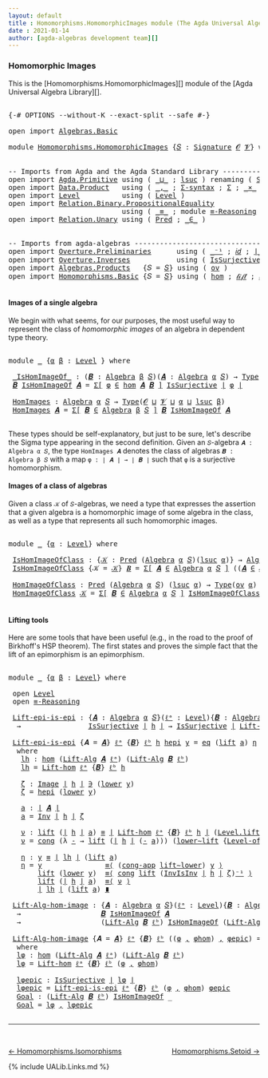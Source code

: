 ```yaml
---
layout: default
title : Homomorphisms.HomomorphicImages module (The Agda Universal Algebra Library)
date : 2021-01-14
author: [agda-algebras development team][]
---
```


### <a id="homomorphic-images">Homomorphic Images</a>

This is the [Homomorphisms.HomomorphicImages][] module of the [Agda Universal Algebra Library][].

<pre class="Agda">

<a id="339" class="Symbol">{-#</a> <a id="343" class="Keyword">OPTIONS</a> <a id="351" class="Pragma">--without-K</a> <a id="363" class="Pragma">--exact-split</a> <a id="377" class="Pragma">--safe</a> <a id="384" class="Symbol">#-}</a>

<a id="389" class="Keyword">open</a> <a id="394" class="Keyword">import</a> <a id="401" href="Algebras.Basic.html" class="Module">Algebras.Basic</a>

<a id="417" class="Keyword">module</a> <a id="424" href="Homomorphisms.HomomorphicImages.html" class="Module">Homomorphisms.HomomorphicImages</a> <a id="456" class="Symbol">{</a><a id="457" href="Homomorphisms.HomomorphicImages.html#457" class="Bound">𝑆</a> <a id="459" class="Symbol">:</a> <a id="461" href="Algebras.Basic.html#3581" class="Function">Signature</a> <a id="471" href="Algebras.Basic.html#1155" class="Generalizable">𝓞</a> <a id="473" href="Algebras.Basic.html#1157" class="Generalizable">𝓥</a><a id="474" class="Symbol">}</a> <a id="476" class="Keyword">where</a>


<a id="484" class="Comment">-- Imports from Agda and the Agda Standard Library --------------------------------</a>
<a id="568" class="Keyword">open</a> <a id="573" class="Keyword">import</a> <a id="580" href="Agda.Primitive.html" class="Module">Agda.Primitive</a> <a id="595" class="Keyword">using</a> <a id="601" class="Symbol">(</a> <a id="603" href="Agda.Primitive.html#810" class="Primitive Operator">_⊔_</a> <a id="607" class="Symbol">;</a> <a id="609" href="Agda.Primitive.html#780" class="Primitive">lsuc</a> <a id="614" class="Symbol">)</a> <a id="616" class="Keyword">renaming</a> <a id="625" class="Symbol">(</a> <a id="627" href="Agda.Primitive.html#326" class="Primitive">Set</a> <a id="631" class="Symbol">to</a> <a id="634" class="Primitive">Type</a> <a id="639" class="Symbol">)</a>
<a id="641" class="Keyword">open</a> <a id="646" class="Keyword">import</a> <a id="653" href="Data.Product.html" class="Module">Data.Product</a>   <a id="668" class="Keyword">using</a> <a id="674" class="Symbol">(</a> <a id="676" href="Agda.Builtin.Sigma.html#236" class="InductiveConstructor Operator">_,_</a> <a id="680" class="Symbol">;</a> <a id="682" href="Data.Product.html#916" class="Function">Σ-syntax</a> <a id="691" class="Symbol">;</a> <a id="693" href="Agda.Builtin.Sigma.html#166" class="Record">Σ</a> <a id="695" class="Symbol">;</a> <a id="697" href="Data.Product.html#1167" class="Function Operator">_×_</a> <a id="701" class="Symbol">)</a>
<a id="703" class="Keyword">open</a> <a id="708" class="Keyword">import</a> <a id="715" href="Level.html" class="Module">Level</a>          <a id="730" class="Keyword">using</a> <a id="736" class="Symbol">(</a> <a id="738" href="Agda.Primitive.html#597" class="Postulate">Level</a> <a id="744" class="Symbol">)</a>
<a id="746" class="Keyword">open</a> <a id="751" class="Keyword">import</a> <a id="758" href="Relation.Binary.PropositionalEquality.html" class="Module">Relation.Binary.PropositionalEquality</a>
                           <a id="823" class="Keyword">using</a> <a id="829" class="Symbol">(</a> <a id="831" href="Agda.Builtin.Equality.html#151" class="Datatype Operator">_≡_</a> <a id="835" class="Symbol">;</a> <a id="837" class="Keyword">module</a> <a id="844" href="Relation.Binary.PropositionalEquality.Core.html#2708" class="Module">≡-Reasoning</a> <a id="856" class="Symbol">;</a> <a id="858" href="Relation.Binary.PropositionalEquality.Core.html#1130" class="Function">cong</a> <a id="863" class="Symbol">;</a> <a id="865" href="Relation.Binary.PropositionalEquality.Core.html#1461" class="Function">cong-app</a> <a id="874" class="Symbol">)</a>
<a id="876" class="Keyword">open</a> <a id="881" class="Keyword">import</a> <a id="888" href="Relation.Unary.html" class="Module">Relation.Unary</a> <a id="903" class="Keyword">using</a> <a id="909" class="Symbol">(</a> <a id="911" href="Relation.Unary.html#1101" class="Function">Pred</a> <a id="916" class="Symbol">;</a> <a id="918" href="Relation.Unary.html#1523" class="Function Operator">_∈_</a> <a id="922" class="Symbol">)</a>


<a id="926" class="Comment">-- Imports from agda-algebras --------------------------------------------------------------</a>
<a id="1019" class="Keyword">open</a> <a id="1024" class="Keyword">import</a> <a id="1031" href="Overture.Preliminaries.html" class="Module">Overture.Preliminaries</a>      <a id="1059" class="Keyword">using</a> <a id="1065" class="Symbol">(</a> <a id="1067" href="Overture.Preliminaries.html#4949" class="Function Operator">_⁻¹</a> <a id="1071" class="Symbol">;</a> <a id="1073" href="Overture.Preliminaries.html#5348" class="Function">𝑖𝑑</a> <a id="1076" class="Symbol">;</a> <a id="1078" href="Overture.Preliminaries.html#4245" class="Function Operator">∣_∣</a> <a id="1082" class="Symbol">;</a> <a id="1084" href="Overture.Preliminaries.html#4283" class="Function Operator">∥_∥</a> <a id="1088" class="Symbol">;</a> <a id="1090" href="Overture.Preliminaries.html#8658" class="Function">lower∼lift</a> <a id="1101" class="Symbol">;</a> <a id="1103" href="Overture.Preliminaries.html#8582" class="Function">lift∼lower</a> <a id="1114" class="Symbol">)</a>
<a id="1116" class="Keyword">open</a> <a id="1121" class="Keyword">import</a> <a id="1128" href="Overture.Inverses.html" class="Module">Overture.Inverses</a>           <a id="1156" class="Keyword">using</a> <a id="1162" class="Symbol">(</a> <a id="1164" href="Overture.Inverses.html#3271" class="Function">IsSurjective</a> <a id="1177" class="Symbol">;</a> <a id="1179" href="Overture.Inverses.html#1215" class="Datatype Operator">Image_∋_</a> <a id="1188" class="Symbol">;</a> <a id="1190" href="Overture.Inverses.html#1815" class="Function">Inv</a> <a id="1194" class="Symbol">;</a> <a id="1196" href="Overture.Inverses.html#1978" class="Function">InvIsInv</a> <a id="1205" class="Symbol">;</a> <a id="1207" href="Overture.Inverses.html#1263" class="InductiveConstructor">eq</a> <a id="1210" class="Symbol">)</a>
<a id="1212" class="Keyword">open</a> <a id="1217" class="Keyword">import</a> <a id="1224" href="Algebras.Products.html" class="Module">Algebras.Products</a>   <a id="1244" class="Symbol">{</a><a id="1245" class="Argument">𝑆</a> <a id="1247" class="Symbol">=</a> <a id="1249" href="Homomorphisms.HomomorphicImages.html#457" class="Bound">𝑆</a><a id="1250" class="Symbol">}</a> <a id="1252" class="Keyword">using</a> <a id="1258" class="Symbol">(</a> <a id="1260" href="Algebras.Products.html#3003" class="Function">ov</a> <a id="1263" class="Symbol">)</a>
<a id="1265" class="Keyword">open</a> <a id="1270" class="Keyword">import</a> <a id="1277" href="Homomorphisms.Basic.html" class="Module">Homomorphisms.Basic</a> <a id="1297" class="Symbol">{</a><a id="1298" class="Argument">𝑆</a> <a id="1300" class="Symbol">=</a> <a id="1302" href="Homomorphisms.HomomorphicImages.html#457" class="Bound">𝑆</a><a id="1303" class="Symbol">}</a> <a id="1305" class="Keyword">using</a> <a id="1311" class="Symbol">(</a> <a id="1313" href="Homomorphisms.Basic.html#3104" class="Function">hom</a> <a id="1317" class="Symbol">;</a> <a id="1319" href="Homomorphisms.Basic.html#4596" class="Function">𝓁𝒾𝒻𝓉</a> <a id="1324" class="Symbol">;</a> <a id="1326" href="Homomorphisms.Basic.html#4685" class="Function">𝓁ℴ𝓌ℯ𝓇</a> <a id="1332" class="Symbol">;</a> <a id="1334" href="Homomorphisms.Basic.html#4778" class="Function">Lift-hom</a> <a id="1343" class="Symbol">)</a>

</pre>


#### <a id="images-of-a-single-algebra">Images of a single algebra</a>

We begin with what seems, for our purposes, the most useful way to represent the class of *homomorphic images* of an algebra in dependent type theory.

<pre class="Agda">

<a id="1597" class="Keyword">module</a> <a id="1604" href="Homomorphisms.HomomorphicImages.html#1604" class="Module">_</a> <a id="1606" class="Symbol">{</a><a id="1607" href="Homomorphisms.HomomorphicImages.html#1607" class="Bound">α</a> <a id="1609" href="Homomorphisms.HomomorphicImages.html#1609" class="Bound">β</a> <a id="1611" class="Symbol">:</a> <a id="1613" href="Agda.Primitive.html#597" class="Postulate">Level</a> <a id="1619" class="Symbol">}</a> <a id="1621" class="Keyword">where</a>

 <a id="1629" href="Homomorphisms.HomomorphicImages.html#1629" class="Function Operator">_IsHomImageOf_</a> <a id="1644" class="Symbol">:</a> <a id="1646" class="Symbol">(</a><a id="1647" href="Homomorphisms.HomomorphicImages.html#1647" class="Bound">𝑩</a> <a id="1649" class="Symbol">:</a> <a id="1651" href="Algebras.Basic.html#6023" class="Function">Algebra</a> <a id="1659" href="Homomorphisms.HomomorphicImages.html#1609" class="Bound">β</a> <a id="1661" href="Homomorphisms.HomomorphicImages.html#457" class="Bound">𝑆</a><a id="1662" class="Symbol">)(</a><a id="1664" href="Homomorphisms.HomomorphicImages.html#1664" class="Bound">𝑨</a> <a id="1666" class="Symbol">:</a> <a id="1668" href="Algebras.Basic.html#6023" class="Function">Algebra</a> <a id="1676" href="Homomorphisms.HomomorphicImages.html#1607" class="Bound">α</a> <a id="1678" href="Homomorphisms.HomomorphicImages.html#457" class="Bound">𝑆</a><a id="1679" class="Symbol">)</a> <a id="1681" class="Symbol">→</a> <a id="1683" href="Homomorphisms.HomomorphicImages.html#634" class="Primitive">Type</a> <a id="1688" class="Symbol">_</a>
 <a id="1691" href="Homomorphisms.HomomorphicImages.html#1691" class="Bound">𝑩</a> <a id="1693" href="Homomorphisms.HomomorphicImages.html#1629" class="Function Operator">IsHomImageOf</a> <a id="1706" href="Homomorphisms.HomomorphicImages.html#1706" class="Bound">𝑨</a> <a id="1708" class="Symbol">=</a> <a id="1710" href="Data.Product.html#916" class="Function">Σ[</a> <a id="1713" href="Homomorphisms.HomomorphicImages.html#1713" class="Bound">φ</a> <a id="1715" href="Data.Product.html#916" class="Function">∈</a> <a id="1717" href="Homomorphisms.Basic.html#3104" class="Function">hom</a> <a id="1721" href="Homomorphisms.HomomorphicImages.html#1706" class="Bound">𝑨</a> <a id="1723" href="Homomorphisms.HomomorphicImages.html#1691" class="Bound">𝑩</a> <a id="1725" href="Data.Product.html#916" class="Function">]</a> <a id="1727" href="Overture.Inverses.html#3271" class="Function">IsSurjective</a> <a id="1740" href="Overture.Preliminaries.html#4245" class="Function Operator">∣</a> <a id="1742" href="Homomorphisms.HomomorphicImages.html#1713" class="Bound">φ</a> <a id="1744" href="Overture.Preliminaries.html#4245" class="Function Operator">∣</a>

 <a id="1748" href="Homomorphisms.HomomorphicImages.html#1748" class="Function">HomImages</a> <a id="1758" class="Symbol">:</a> <a id="1760" href="Algebras.Basic.html#6023" class="Function">Algebra</a> <a id="1768" href="Homomorphisms.HomomorphicImages.html#1607" class="Bound">α</a> <a id="1770" href="Homomorphisms.HomomorphicImages.html#457" class="Bound">𝑆</a> <a id="1772" class="Symbol">→</a> <a id="1774" href="Homomorphisms.HomomorphicImages.html#634" class="Primitive">Type</a><a id="1778" class="Symbol">(</a><a id="1779" href="Homomorphisms.HomomorphicImages.html#471" class="Bound">𝓞</a> <a id="1781" href="Agda.Primitive.html#810" class="Primitive Operator">⊔</a> <a id="1783" href="Homomorphisms.HomomorphicImages.html#473" class="Bound">𝓥</a> <a id="1785" href="Agda.Primitive.html#810" class="Primitive Operator">⊔</a> <a id="1787" href="Homomorphisms.HomomorphicImages.html#1607" class="Bound">α</a> <a id="1789" href="Agda.Primitive.html#810" class="Primitive Operator">⊔</a> <a id="1791" href="Agda.Primitive.html#780" class="Primitive">lsuc</a> <a id="1796" href="Homomorphisms.HomomorphicImages.html#1609" class="Bound">β</a><a id="1797" class="Symbol">)</a>
 <a id="1800" href="Homomorphisms.HomomorphicImages.html#1748" class="Function">HomImages</a> <a id="1810" href="Homomorphisms.HomomorphicImages.html#1810" class="Bound">𝑨</a> <a id="1812" class="Symbol">=</a> <a id="1814" href="Data.Product.html#916" class="Function">Σ[</a> <a id="1817" href="Homomorphisms.HomomorphicImages.html#1817" class="Bound">𝑩</a> <a id="1819" href="Data.Product.html#916" class="Function">∈</a> <a id="1821" href="Algebras.Basic.html#6023" class="Function">Algebra</a> <a id="1829" href="Homomorphisms.HomomorphicImages.html#1609" class="Bound">β</a> <a id="1831" href="Homomorphisms.HomomorphicImages.html#457" class="Bound">𝑆</a> <a id="1833" href="Data.Product.html#916" class="Function">]</a> <a id="1835" href="Homomorphisms.HomomorphicImages.html#1817" class="Bound">𝑩</a> <a id="1837" href="Homomorphisms.HomomorphicImages.html#1629" class="Function Operator">IsHomImageOf</a> <a id="1850" href="Homomorphisms.HomomorphicImages.html#1810" class="Bound">𝑨</a>

</pre>

These types should be self-explanatory, but just to be sure, let's describe the Sigma type appearing in the second definition. Given an `𝑆`-algebra `𝑨 : Algebra α 𝑆`, the type `HomImages 𝑨` denotes the class of algebras `𝑩 : Algebra β 𝑆` with a map `φ : ∣ 𝑨 ∣ → ∣ 𝑩 ∣` such that `φ` is a surjective homomorphism.



#### <a id="images-of-a-class-of-algebras">Images of a class of algebras</a>

Given a class `𝒦` of `𝑆`-algebras, we need a type that expresses the assertion that a given algebra is a homomorphic image of some algebra in the class, as well as a type that represents all such homomorphic images.

<pre class="Agda">

<a id="2490" class="Keyword">module</a> <a id="2497" href="Homomorphisms.HomomorphicImages.html#2497" class="Module">_</a> <a id="2499" class="Symbol">{</a><a id="2500" href="Homomorphisms.HomomorphicImages.html#2500" class="Bound">α</a> <a id="2502" class="Symbol">:</a> <a id="2504" href="Agda.Primitive.html#597" class="Postulate">Level</a><a id="2509" class="Symbol">}</a> <a id="2511" class="Keyword">where</a>

 <a id="2519" href="Homomorphisms.HomomorphicImages.html#2519" class="Function">IsHomImageOfClass</a> <a id="2537" class="Symbol">:</a> <a id="2539" class="Symbol">{</a><a id="2540" href="Homomorphisms.HomomorphicImages.html#2540" class="Bound">𝒦</a> <a id="2542" class="Symbol">:</a> <a id="2544" href="Relation.Unary.html#1101" class="Function">Pred</a> <a id="2549" class="Symbol">(</a><a id="2550" href="Algebras.Basic.html#6023" class="Function">Algebra</a> <a id="2558" href="Homomorphisms.HomomorphicImages.html#2500" class="Bound">α</a> <a id="2560" href="Homomorphisms.HomomorphicImages.html#457" class="Bound">𝑆</a><a id="2561" class="Symbol">)(</a><a id="2563" href="Agda.Primitive.html#780" class="Primitive">lsuc</a> <a id="2568" href="Homomorphisms.HomomorphicImages.html#2500" class="Bound">α</a><a id="2569" class="Symbol">)}</a> <a id="2572" class="Symbol">→</a> <a id="2574" href="Algebras.Basic.html#6023" class="Function">Algebra</a> <a id="2582" href="Homomorphisms.HomomorphicImages.html#2500" class="Bound">α</a> <a id="2584" href="Homomorphisms.HomomorphicImages.html#457" class="Bound">𝑆</a> <a id="2586" class="Symbol">→</a> <a id="2588" href="Homomorphisms.HomomorphicImages.html#634" class="Primitive">Type</a><a id="2592" class="Symbol">(</a><a id="2593" href="Algebras.Products.html#3003" class="Function">ov</a> <a id="2596" href="Homomorphisms.HomomorphicImages.html#2500" class="Bound">α</a><a id="2597" class="Symbol">)</a>
 <a id="2600" href="Homomorphisms.HomomorphicImages.html#2519" class="Function">IsHomImageOfClass</a> <a id="2618" class="Symbol">{</a><a id="2619" class="Argument">𝒦</a> <a id="2621" class="Symbol">=</a> <a id="2623" href="Homomorphisms.HomomorphicImages.html#2623" class="Bound">𝒦</a><a id="2624" class="Symbol">}</a> <a id="2626" href="Homomorphisms.HomomorphicImages.html#2626" class="Bound">𝑩</a> <a id="2628" class="Symbol">=</a> <a id="2630" href="Data.Product.html#916" class="Function">Σ[</a> <a id="2633" href="Homomorphisms.HomomorphicImages.html#2633" class="Bound">𝑨</a> <a id="2635" href="Data.Product.html#916" class="Function">∈</a> <a id="2637" href="Algebras.Basic.html#6023" class="Function">Algebra</a> <a id="2645" href="Homomorphisms.HomomorphicImages.html#2500" class="Bound">α</a> <a id="2647" href="Homomorphisms.HomomorphicImages.html#457" class="Bound">𝑆</a> <a id="2649" href="Data.Product.html#916" class="Function">]</a> <a id="2651" class="Symbol">((</a><a id="2653" href="Homomorphisms.HomomorphicImages.html#2633" class="Bound">𝑨</a> <a id="2655" href="Relation.Unary.html#1523" class="Function Operator">∈</a> <a id="2657" href="Homomorphisms.HomomorphicImages.html#2623" class="Bound">𝒦</a><a id="2658" class="Symbol">)</a> <a id="2660" href="Data.Product.html#1167" class="Function Operator">×</a> <a id="2662" class="Symbol">(</a><a id="2663" href="Homomorphisms.HomomorphicImages.html#2626" class="Bound">𝑩</a> <a id="2665" href="Homomorphisms.HomomorphicImages.html#1629" class="Function Operator">IsHomImageOf</a> <a id="2678" href="Homomorphisms.HomomorphicImages.html#2633" class="Bound">𝑨</a><a id="2679" class="Symbol">))</a>

 <a id="2684" href="Homomorphisms.HomomorphicImages.html#2684" class="Function">HomImageOfClass</a> <a id="2700" class="Symbol">:</a> <a id="2702" href="Relation.Unary.html#1101" class="Function">Pred</a> <a id="2707" class="Symbol">(</a><a id="2708" href="Algebras.Basic.html#6023" class="Function">Algebra</a> <a id="2716" href="Homomorphisms.HomomorphicImages.html#2500" class="Bound">α</a> <a id="2718" href="Homomorphisms.HomomorphicImages.html#457" class="Bound">𝑆</a><a id="2719" class="Symbol">)</a> <a id="2721" class="Symbol">(</a><a id="2722" href="Agda.Primitive.html#780" class="Primitive">lsuc</a> <a id="2727" href="Homomorphisms.HomomorphicImages.html#2500" class="Bound">α</a><a id="2728" class="Symbol">)</a> <a id="2730" class="Symbol">→</a> <a id="2732" href="Homomorphisms.HomomorphicImages.html#634" class="Primitive">Type</a><a id="2736" class="Symbol">(</a><a id="2737" href="Algebras.Products.html#3003" class="Function">ov</a> <a id="2740" href="Homomorphisms.HomomorphicImages.html#2500" class="Bound">α</a><a id="2741" class="Symbol">)</a>
 <a id="2744" href="Homomorphisms.HomomorphicImages.html#2684" class="Function">HomImageOfClass</a> <a id="2760" href="Homomorphisms.HomomorphicImages.html#2760" class="Bound">𝒦</a> <a id="2762" class="Symbol">=</a> <a id="2764" href="Data.Product.html#916" class="Function">Σ[</a> <a id="2767" href="Homomorphisms.HomomorphicImages.html#2767" class="Bound">𝑩</a> <a id="2769" href="Data.Product.html#916" class="Function">∈</a> <a id="2771" href="Algebras.Basic.html#6023" class="Function">Algebra</a> <a id="2779" href="Homomorphisms.HomomorphicImages.html#2500" class="Bound">α</a> <a id="2781" href="Homomorphisms.HomomorphicImages.html#457" class="Bound">𝑆</a> <a id="2783" href="Data.Product.html#916" class="Function">]</a> <a id="2785" href="Homomorphisms.HomomorphicImages.html#2519" class="Function">IsHomImageOfClass</a><a id="2802" class="Symbol">{</a><a id="2803" href="Homomorphisms.HomomorphicImages.html#2760" class="Bound">𝒦</a><a id="2804" class="Symbol">}</a> <a id="2806" href="Homomorphisms.HomomorphicImages.html#2767" class="Bound">𝑩</a>

</pre>



#### <a id="lifting-tools">Lifting tools</a>

Here are some tools that have been useful (e.g., in the road to the proof of Birkhoff's HSP theorem). The first states and proves the simple fact that the lift of an epimorphism is an epimorphism.

<pre class="Agda">

<a id="3081" class="Keyword">module</a> <a id="3088" href="Homomorphisms.HomomorphicImages.html#3088" class="Module">_</a> <a id="3090" class="Symbol">{</a><a id="3091" href="Homomorphisms.HomomorphicImages.html#3091" class="Bound">α</a> <a id="3093" href="Homomorphisms.HomomorphicImages.html#3093" class="Bound">β</a> <a id="3095" class="Symbol">:</a> <a id="3097" href="Agda.Primitive.html#597" class="Postulate">Level</a><a id="3102" class="Symbol">}</a> <a id="3104" class="Keyword">where</a>

 <a id="3112" class="Keyword">open</a> <a id="3117" href="Level.html" class="Module">Level</a>
 <a id="3124" class="Keyword">open</a> <a id="3129" href="Relation.Binary.PropositionalEquality.Core.html#2708" class="Module">≡-Reasoning</a>

 <a id="3143" href="Homomorphisms.HomomorphicImages.html#3143" class="Function">Lift-epi-is-epi</a> <a id="3159" class="Symbol">:</a> <a id="3161" class="Symbol">{</a><a id="3162" href="Homomorphisms.HomomorphicImages.html#3162" class="Bound">𝑨</a> <a id="3164" class="Symbol">:</a> <a id="3166" href="Algebras.Basic.html#6023" class="Function">Algebra</a> <a id="3174" href="Homomorphisms.HomomorphicImages.html#3091" class="Bound">α</a> <a id="3176" href="Homomorphisms.HomomorphicImages.html#457" class="Bound">𝑆</a><a id="3177" class="Symbol">}(</a><a id="3179" href="Homomorphisms.HomomorphicImages.html#3179" class="Bound">ℓᵃ</a> <a id="3182" class="Symbol">:</a> <a id="3184" href="Agda.Primitive.html#597" class="Postulate">Level</a><a id="3189" class="Symbol">){</a><a id="3191" href="Homomorphisms.HomomorphicImages.html#3191" class="Bound">𝑩</a> <a id="3193" class="Symbol">:</a> <a id="3195" href="Algebras.Basic.html#6023" class="Function">Algebra</a> <a id="3203" href="Homomorphisms.HomomorphicImages.html#3093" class="Bound">β</a> <a id="3205" href="Homomorphisms.HomomorphicImages.html#457" class="Bound">𝑆</a><a id="3206" class="Symbol">}(</a><a id="3208" href="Homomorphisms.HomomorphicImages.html#3208" class="Bound">ℓᵇ</a> <a id="3211" class="Symbol">:</a> <a id="3213" href="Agda.Primitive.html#597" class="Postulate">Level</a><a id="3218" class="Symbol">)(</a><a id="3220" href="Homomorphisms.HomomorphicImages.html#3220" class="Bound">h</a> <a id="3222" class="Symbol">:</a> <a id="3224" href="Homomorphisms.Basic.html#3104" class="Function">hom</a> <a id="3228" href="Homomorphisms.HomomorphicImages.html#3162" class="Bound">𝑨</a> <a id="3230" href="Homomorphisms.HomomorphicImages.html#3191" class="Bound">𝑩</a><a id="3231" class="Symbol">)</a>
  <a id="3235" class="Symbol">→</a>                <a id="3252" href="Overture.Inverses.html#3271" class="Function">IsSurjective</a> <a id="3265" href="Overture.Preliminaries.html#4245" class="Function Operator">∣</a> <a id="3267" href="Homomorphisms.HomomorphicImages.html#3220" class="Bound">h</a> <a id="3269" href="Overture.Preliminaries.html#4245" class="Function Operator">∣</a> <a id="3271" class="Symbol">→</a> <a id="3273" href="Overture.Inverses.html#3271" class="Function">IsSurjective</a> <a id="3286" href="Overture.Preliminaries.html#4245" class="Function Operator">∣</a> <a id="3288" href="Homomorphisms.Basic.html#4778" class="Function">Lift-hom</a> <a id="3297" href="Homomorphisms.HomomorphicImages.html#3179" class="Bound">ℓᵃ</a> <a id="3300" class="Symbol">{</a><a id="3301" href="Homomorphisms.HomomorphicImages.html#3191" class="Bound">𝑩</a><a id="3302" class="Symbol">}</a> <a id="3304" href="Homomorphisms.HomomorphicImages.html#3208" class="Bound">ℓᵇ</a> <a id="3307" href="Homomorphisms.HomomorphicImages.html#3220" class="Bound">h</a> <a id="3309" href="Overture.Preliminaries.html#4245" class="Function Operator">∣</a>

 <a id="3313" href="Homomorphisms.HomomorphicImages.html#3143" class="Function">Lift-epi-is-epi</a> <a id="3329" class="Symbol">{</a><a id="3330" class="Argument">𝑨</a> <a id="3332" class="Symbol">=</a> <a id="3334" href="Homomorphisms.HomomorphicImages.html#3334" class="Bound">𝑨</a><a id="3335" class="Symbol">}</a> <a id="3337" href="Homomorphisms.HomomorphicImages.html#3337" class="Bound">ℓᵃ</a> <a id="3340" class="Symbol">{</a><a id="3341" href="Homomorphisms.HomomorphicImages.html#3341" class="Bound">𝑩</a><a id="3342" class="Symbol">}</a> <a id="3344" href="Homomorphisms.HomomorphicImages.html#3344" class="Bound">ℓᵇ</a> <a id="3347" href="Homomorphisms.HomomorphicImages.html#3347" class="Bound">h</a> <a id="3349" href="Homomorphisms.HomomorphicImages.html#3349" class="Bound">hepi</a> <a id="3354" href="Homomorphisms.HomomorphicImages.html#3354" class="Bound">y</a> <a id="3356" class="Symbol">=</a> <a id="3358" href="Overture.Inverses.html#1263" class="InductiveConstructor">eq</a> <a id="3361" class="Symbol">(</a><a id="3362" href="Level.html#457" class="InductiveConstructor">lift</a> <a id="3367" href="Homomorphisms.HomomorphicImages.html#3511" class="Function">a</a><a id="3368" class="Symbol">)</a> <a id="3370" href="Homomorphisms.HomomorphicImages.html#3685" class="Function">η</a>
  <a id="3374" class="Keyword">where</a>
   <a id="3383" href="Homomorphisms.HomomorphicImages.html#3383" class="Function">lh</a> <a id="3386" class="Symbol">:</a> <a id="3388" href="Homomorphisms.Basic.html#3104" class="Function">hom</a> <a id="3392" class="Symbol">(</a><a id="3393" href="Algebras.Basic.html#10514" class="Function">Lift-Alg</a> <a id="3402" href="Homomorphisms.HomomorphicImages.html#3334" class="Bound">𝑨</a> <a id="3404" href="Homomorphisms.HomomorphicImages.html#3337" class="Bound">ℓᵃ</a><a id="3406" class="Symbol">)</a> <a id="3408" class="Symbol">(</a><a id="3409" href="Algebras.Basic.html#10514" class="Function">Lift-Alg</a> <a id="3418" href="Homomorphisms.HomomorphicImages.html#3341" class="Bound">𝑩</a> <a id="3420" href="Homomorphisms.HomomorphicImages.html#3344" class="Bound">ℓᵇ</a><a id="3422" class="Symbol">)</a>
   <a id="3427" href="Homomorphisms.HomomorphicImages.html#3383" class="Function">lh</a> <a id="3430" class="Symbol">=</a> <a id="3432" href="Homomorphisms.Basic.html#4778" class="Function">Lift-hom</a> <a id="3441" href="Homomorphisms.HomomorphicImages.html#3337" class="Bound">ℓᵃ</a> <a id="3444" class="Symbol">{</a><a id="3445" href="Homomorphisms.HomomorphicImages.html#3341" class="Bound">𝑩</a><a id="3446" class="Symbol">}</a> <a id="3448" href="Homomorphisms.HomomorphicImages.html#3344" class="Bound">ℓᵇ</a> <a id="3451" href="Homomorphisms.HomomorphicImages.html#3347" class="Bound">h</a>

   <a id="3457" href="Homomorphisms.HomomorphicImages.html#3457" class="Function">ζ</a> <a id="3459" class="Symbol">:</a> <a id="3461" href="Overture.Inverses.html#1215" class="Datatype Operator">Image</a> <a id="3467" href="Overture.Preliminaries.html#4245" class="Function Operator">∣</a> <a id="3469" href="Homomorphisms.HomomorphicImages.html#3347" class="Bound">h</a> <a id="3471" href="Overture.Preliminaries.html#4245" class="Function Operator">∣</a> <a id="3473" href="Overture.Inverses.html#1215" class="Datatype Operator">∋</a> <a id="3475" class="Symbol">(</a><a id="3476" href="Level.html#470" class="Field">lower</a> <a id="3482" href="Homomorphisms.HomomorphicImages.html#3354" class="Bound">y</a><a id="3483" class="Symbol">)</a>
   <a id="3488" href="Homomorphisms.HomomorphicImages.html#3457" class="Function">ζ</a> <a id="3490" class="Symbol">=</a> <a id="3492" href="Homomorphisms.HomomorphicImages.html#3349" class="Bound">hepi</a> <a id="3497" class="Symbol">(</a><a id="3498" href="Level.html#470" class="Field">lower</a> <a id="3504" href="Homomorphisms.HomomorphicImages.html#3354" class="Bound">y</a><a id="3505" class="Symbol">)</a>

   <a id="3511" href="Homomorphisms.HomomorphicImages.html#3511" class="Function">a</a> <a id="3513" class="Symbol">:</a> <a id="3515" href="Overture.Preliminaries.html#4245" class="Function Operator">∣</a> <a id="3517" href="Homomorphisms.HomomorphicImages.html#3334" class="Bound">𝑨</a> <a id="3519" href="Overture.Preliminaries.html#4245" class="Function Operator">∣</a>
   <a id="3524" href="Homomorphisms.HomomorphicImages.html#3511" class="Function">a</a> <a id="3526" class="Symbol">=</a> <a id="3528" href="Overture.Inverses.html#1815" class="Function">Inv</a> <a id="3532" href="Overture.Preliminaries.html#4245" class="Function Operator">∣</a> <a id="3534" href="Homomorphisms.HomomorphicImages.html#3347" class="Bound">h</a> <a id="3536" href="Overture.Preliminaries.html#4245" class="Function Operator">∣</a> <a id="3538" href="Homomorphisms.HomomorphicImages.html#3457" class="Function">ζ</a>

   <a id="3544" href="Homomorphisms.HomomorphicImages.html#3544" class="Function">ν</a> <a id="3546" class="Symbol">:</a> <a id="3548" href="Level.html#457" class="InductiveConstructor">lift</a> <a id="3553" class="Symbol">(</a><a id="3554" href="Overture.Preliminaries.html#4245" class="Function Operator">∣</a> <a id="3556" href="Homomorphisms.HomomorphicImages.html#3347" class="Bound">h</a> <a id="3558" href="Overture.Preliminaries.html#4245" class="Function Operator">∣</a> <a id="3560" href="Homomorphisms.HomomorphicImages.html#3511" class="Function">a</a><a id="3561" class="Symbol">)</a> <a id="3563" href="Agda.Builtin.Equality.html#151" class="Datatype Operator">≡</a> <a id="3565" href="Overture.Preliminaries.html#4245" class="Function Operator">∣</a> <a id="3567" href="Homomorphisms.Basic.html#4778" class="Function">Lift-hom</a> <a id="3576" href="Homomorphisms.HomomorphicImages.html#3337" class="Bound">ℓᵃ</a> <a id="3579" class="Symbol">{</a><a id="3580" href="Homomorphisms.HomomorphicImages.html#3341" class="Bound">𝑩</a><a id="3581" class="Symbol">}</a> <a id="3583" href="Homomorphisms.HomomorphicImages.html#3344" class="Bound">ℓᵇ</a> <a id="3586" href="Homomorphisms.HomomorphicImages.html#3347" class="Bound">h</a> <a id="3588" href="Overture.Preliminaries.html#4245" class="Function Operator">∣</a> <a id="3590" class="Symbol">(</a><a id="3591" href="Level.html#457" class="InductiveConstructor">Level.lift</a> <a id="3602" href="Homomorphisms.HomomorphicImages.html#3511" class="Function">a</a><a id="3603" class="Symbol">)</a>
   <a id="3608" href="Homomorphisms.HomomorphicImages.html#3544" class="Function">ν</a> <a id="3610" class="Symbol">=</a> <a id="3612" href="Relation.Binary.PropositionalEquality.Core.html#1130" class="Function">cong</a> <a id="3617" class="Symbol">(λ</a> <a id="3620" href="Homomorphisms.HomomorphicImages.html#3620" class="Bound">-</a> <a id="3622" class="Symbol">→</a> <a id="3624" href="Level.html#457" class="InductiveConstructor">lift</a> <a id="3629" class="Symbol">(</a><a id="3630" href="Overture.Preliminaries.html#4245" class="Function Operator">∣</a> <a id="3632" href="Homomorphisms.HomomorphicImages.html#3347" class="Bound">h</a> <a id="3634" href="Overture.Preliminaries.html#4245" class="Function Operator">∣</a> <a id="3636" class="Symbol">(</a><a id="3637" href="Homomorphisms.HomomorphicImages.html#3620" class="Bound">-</a> <a id="3639" href="Homomorphisms.HomomorphicImages.html#3511" class="Function">a</a><a id="3640" class="Symbol">)))</a> <a id="3644" class="Symbol">(</a><a id="3645" href="Overture.Preliminaries.html#8658" class="Function">lower∼lift</a> <a id="3656" class="Symbol">{</a><a id="3657" href="Algebras.Basic.html#9740" class="Function">Level-of-Carrier</a> <a id="3674" href="Homomorphisms.HomomorphicImages.html#3334" class="Bound">𝑨</a><a id="3675" class="Symbol">}{</a><a id="3677" href="Homomorphisms.HomomorphicImages.html#3093" class="Bound">β</a><a id="3678" class="Symbol">})</a>

   <a id="3685" href="Homomorphisms.HomomorphicImages.html#3685" class="Function">η</a> <a id="3687" class="Symbol">:</a> <a id="3689" href="Homomorphisms.HomomorphicImages.html#3354" class="Bound">y</a> <a id="3691" href="Agda.Builtin.Equality.html#151" class="Datatype Operator">≡</a> <a id="3693" href="Overture.Preliminaries.html#4245" class="Function Operator">∣</a> <a id="3695" href="Homomorphisms.HomomorphicImages.html#3383" class="Function">lh</a> <a id="3698" href="Overture.Preliminaries.html#4245" class="Function Operator">∣</a> <a id="3700" class="Symbol">(</a><a id="3701" href="Level.html#457" class="InductiveConstructor">lift</a> <a id="3706" href="Homomorphisms.HomomorphicImages.html#3511" class="Function">a</a><a id="3707" class="Symbol">)</a>
   <a id="3712" href="Homomorphisms.HomomorphicImages.html#3685" class="Function">η</a> <a id="3714" class="Symbol">=</a> <a id="3716" href="Homomorphisms.HomomorphicImages.html#3354" class="Bound">y</a>               <a id="3732" href="Relation.Binary.PropositionalEquality.Core.html#2923" class="Function">≡⟨</a> <a id="3735" class="Symbol">(</a><a id="3736" href="Relation.Binary.PropositionalEquality.Core.html#1461" class="Function">cong-app</a> <a id="3745" href="Overture.Preliminaries.html#8582" class="Function">lift∼lower</a><a id="3755" class="Symbol">)</a> <a id="3757" href="Homomorphisms.HomomorphicImages.html#3354" class="Bound">y</a> <a id="3759" href="Relation.Binary.PropositionalEquality.Core.html#2923" class="Function">⟩</a>
       <a id="3768" href="Level.html#457" class="InductiveConstructor">lift</a> <a id="3773" class="Symbol">(</a><a id="3774" href="Level.html#470" class="Field">lower</a> <a id="3780" href="Homomorphisms.HomomorphicImages.html#3354" class="Bound">y</a><a id="3781" class="Symbol">)</a>  <a id="3784" href="Relation.Binary.PropositionalEquality.Core.html#2923" class="Function">≡⟨</a> <a id="3787" href="Relation.Binary.PropositionalEquality.Core.html#1130" class="Function">cong</a> <a id="3792" href="Level.html#457" class="InductiveConstructor">lift</a> <a id="3797" class="Symbol">(</a><a id="3798" href="Overture.Inverses.html#1978" class="Function">InvIsInv</a> <a id="3807" href="Overture.Preliminaries.html#4245" class="Function Operator">∣</a> <a id="3809" href="Homomorphisms.HomomorphicImages.html#3347" class="Bound">h</a> <a id="3811" href="Overture.Preliminaries.html#4245" class="Function Operator">∣</a> <a id="3813" href="Homomorphisms.HomomorphicImages.html#3457" class="Function">ζ</a><a id="3814" class="Symbol">)</a><a id="3815" href="Overture.Preliminaries.html#4949" class="Function Operator">⁻¹</a> <a id="3818" href="Relation.Binary.PropositionalEquality.Core.html#2923" class="Function">⟩</a>
       <a id="3827" href="Level.html#457" class="InductiveConstructor">lift</a> <a id="3832" class="Symbol">(</a><a id="3833" href="Overture.Preliminaries.html#4245" class="Function Operator">∣</a> <a id="3835" href="Homomorphisms.HomomorphicImages.html#3347" class="Bound">h</a> <a id="3837" href="Overture.Preliminaries.html#4245" class="Function Operator">∣</a> <a id="3839" href="Homomorphisms.HomomorphicImages.html#3511" class="Function">a</a><a id="3840" class="Symbol">)</a>  <a id="3843" href="Relation.Binary.PropositionalEquality.Core.html#2923" class="Function">≡⟨</a> <a id="3846" href="Homomorphisms.HomomorphicImages.html#3544" class="Function">ν</a> <a id="3848" href="Relation.Binary.PropositionalEquality.Core.html#2923" class="Function">⟩</a>
       <a id="3857" href="Overture.Preliminaries.html#4245" class="Function Operator">∣</a> <a id="3859" href="Homomorphisms.HomomorphicImages.html#3383" class="Function">lh</a> <a id="3862" href="Overture.Preliminaries.html#4245" class="Function Operator">∣</a> <a id="3864" class="Symbol">(</a><a id="3865" href="Level.html#457" class="InductiveConstructor">lift</a> <a id="3870" href="Homomorphisms.HomomorphicImages.html#3511" class="Function">a</a><a id="3871" class="Symbol">)</a> <a id="3873" href="Relation.Binary.PropositionalEquality.Core.html#3105" class="Function Operator">∎</a>

 <a id="3877" href="Homomorphisms.HomomorphicImages.html#3877" class="Function">Lift-Alg-hom-image</a> <a id="3896" class="Symbol">:</a> <a id="3898" class="Symbol">{</a><a id="3899" href="Homomorphisms.HomomorphicImages.html#3899" class="Bound">𝑨</a> <a id="3901" class="Symbol">:</a> <a id="3903" href="Algebras.Basic.html#6023" class="Function">Algebra</a> <a id="3911" href="Homomorphisms.HomomorphicImages.html#3091" class="Bound">α</a> <a id="3913" href="Homomorphisms.HomomorphicImages.html#457" class="Bound">𝑆</a><a id="3914" class="Symbol">}(</a><a id="3916" href="Homomorphisms.HomomorphicImages.html#3916" class="Bound">ℓᵃ</a> <a id="3919" class="Symbol">:</a> <a id="3921" href="Agda.Primitive.html#597" class="Postulate">Level</a><a id="3926" class="Symbol">){</a><a id="3928" href="Homomorphisms.HomomorphicImages.html#3928" class="Bound">𝑩</a> <a id="3930" class="Symbol">:</a> <a id="3932" href="Algebras.Basic.html#6023" class="Function">Algebra</a> <a id="3940" href="Homomorphisms.HomomorphicImages.html#3093" class="Bound">β</a> <a id="3942" href="Homomorphisms.HomomorphicImages.html#457" class="Bound">𝑆</a><a id="3943" class="Symbol">}(</a><a id="3945" href="Homomorphisms.HomomorphicImages.html#3945" class="Bound">ℓᵇ</a> <a id="3948" class="Symbol">:</a> <a id="3950" href="Agda.Primitive.html#597" class="Postulate">Level</a><a id="3955" class="Symbol">)</a>
  <a id="3959" class="Symbol">→</a>                   <a id="3979" href="Homomorphisms.HomomorphicImages.html#3928" class="Bound">𝑩</a> <a id="3981" href="Homomorphisms.HomomorphicImages.html#1629" class="Function Operator">IsHomImageOf</a> <a id="3994" href="Homomorphisms.HomomorphicImages.html#3899" class="Bound">𝑨</a>
  <a id="3998" class="Symbol">→</a>                   <a id="4018" class="Symbol">(</a><a id="4019" href="Algebras.Basic.html#10514" class="Function">Lift-Alg</a> <a id="4028" href="Homomorphisms.HomomorphicImages.html#3928" class="Bound">𝑩</a> <a id="4030" href="Homomorphisms.HomomorphicImages.html#3945" class="Bound">ℓᵇ</a><a id="4032" class="Symbol">)</a> <a id="4034" href="Homomorphisms.HomomorphicImages.html#1629" class="Function Operator">IsHomImageOf</a> <a id="4047" class="Symbol">(</a><a id="4048" href="Algebras.Basic.html#10514" class="Function">Lift-Alg</a> <a id="4057" href="Homomorphisms.HomomorphicImages.html#3899" class="Bound">𝑨</a> <a id="4059" href="Homomorphisms.HomomorphicImages.html#3916" class="Bound">ℓᵃ</a><a id="4061" class="Symbol">)</a>

 <a id="4065" href="Homomorphisms.HomomorphicImages.html#3877" class="Function">Lift-Alg-hom-image</a> <a id="4084" class="Symbol">{</a><a id="4085" class="Argument">𝑨</a> <a id="4087" class="Symbol">=</a> <a id="4089" href="Homomorphisms.HomomorphicImages.html#4089" class="Bound">𝑨</a><a id="4090" class="Symbol">}</a> <a id="4092" href="Homomorphisms.HomomorphicImages.html#4092" class="Bound">ℓᵃ</a> <a id="4095" class="Symbol">{</a><a id="4096" href="Homomorphisms.HomomorphicImages.html#4096" class="Bound">𝑩</a><a id="4097" class="Symbol">}</a> <a id="4099" href="Homomorphisms.HomomorphicImages.html#4099" class="Bound">ℓᵇ</a> <a id="4102" class="Symbol">((</a><a id="4104" href="Homomorphisms.HomomorphicImages.html#4104" class="Bound">φ</a> <a id="4106" href="Agda.Builtin.Sigma.html#236" class="InductiveConstructor Operator">,</a> <a id="4108" href="Homomorphisms.HomomorphicImages.html#4108" class="Bound">φhom</a><a id="4112" class="Symbol">)</a> <a id="4114" href="Agda.Builtin.Sigma.html#236" class="InductiveConstructor Operator">,</a> <a id="4116" href="Homomorphisms.HomomorphicImages.html#4116" class="Bound">φepic</a><a id="4121" class="Symbol">)</a> <a id="4123" class="Symbol">=</a> <a id="4125" href="Homomorphisms.HomomorphicImages.html#4306" class="Function">Goal</a>
  <a id="4132" class="Keyword">where</a>
  <a id="4140" href="Homomorphisms.HomomorphicImages.html#4140" class="Function">lφ</a> <a id="4143" class="Symbol">:</a> <a id="4145" href="Homomorphisms.Basic.html#3104" class="Function">hom</a> <a id="4149" class="Symbol">(</a><a id="4150" href="Algebras.Basic.html#10514" class="Function">Lift-Alg</a> <a id="4159" href="Homomorphisms.HomomorphicImages.html#4089" class="Bound">𝑨</a> <a id="4161" href="Homomorphisms.HomomorphicImages.html#4092" class="Bound">ℓᵃ</a><a id="4163" class="Symbol">)</a> <a id="4165" class="Symbol">(</a><a id="4166" href="Algebras.Basic.html#10514" class="Function">Lift-Alg</a> <a id="4175" href="Homomorphisms.HomomorphicImages.html#4096" class="Bound">𝑩</a> <a id="4177" href="Homomorphisms.HomomorphicImages.html#4099" class="Bound">ℓᵇ</a><a id="4179" class="Symbol">)</a>
  <a id="4183" href="Homomorphisms.HomomorphicImages.html#4140" class="Function">lφ</a> <a id="4186" class="Symbol">=</a> <a id="4188" href="Homomorphisms.Basic.html#4778" class="Function">Lift-hom</a> <a id="4197" href="Homomorphisms.HomomorphicImages.html#4092" class="Bound">ℓᵃ</a> <a id="4200" class="Symbol">{</a><a id="4201" href="Homomorphisms.HomomorphicImages.html#4096" class="Bound">𝑩</a><a id="4202" class="Symbol">}</a> <a id="4204" href="Homomorphisms.HomomorphicImages.html#4099" class="Bound">ℓᵇ</a> <a id="4207" class="Symbol">(</a><a id="4208" href="Homomorphisms.HomomorphicImages.html#4104" class="Bound">φ</a> <a id="4210" href="Agda.Builtin.Sigma.html#236" class="InductiveConstructor Operator">,</a> <a id="4212" href="Homomorphisms.HomomorphicImages.html#4108" class="Bound">φhom</a><a id="4216" class="Symbol">)</a>

  <a id="4221" href="Homomorphisms.HomomorphicImages.html#4221" class="Function">lφepic</a> <a id="4228" class="Symbol">:</a> <a id="4230" href="Overture.Inverses.html#3271" class="Function">IsSurjective</a> <a id="4243" href="Overture.Preliminaries.html#4245" class="Function Operator">∣</a> <a id="4245" href="Homomorphisms.HomomorphicImages.html#4140" class="Function">lφ</a> <a id="4248" href="Overture.Preliminaries.html#4245" class="Function Operator">∣</a>
  <a id="4252" href="Homomorphisms.HomomorphicImages.html#4221" class="Function">lφepic</a> <a id="4259" class="Symbol">=</a> <a id="4261" href="Homomorphisms.HomomorphicImages.html#3143" class="Function">Lift-epi-is-epi</a> <a id="4277" href="Homomorphisms.HomomorphicImages.html#4092" class="Bound">ℓᵃ</a> <a id="4280" class="Symbol">{</a><a id="4281" href="Homomorphisms.HomomorphicImages.html#4096" class="Bound">𝑩</a><a id="4282" class="Symbol">}</a> <a id="4284" href="Homomorphisms.HomomorphicImages.html#4099" class="Bound">ℓᵇ</a> <a id="4287" class="Symbol">(</a><a id="4288" href="Homomorphisms.HomomorphicImages.html#4104" class="Bound">φ</a> <a id="4290" href="Agda.Builtin.Sigma.html#236" class="InductiveConstructor Operator">,</a> <a id="4292" href="Homomorphisms.HomomorphicImages.html#4108" class="Bound">φhom</a><a id="4296" class="Symbol">)</a> <a id="4298" href="Homomorphisms.HomomorphicImages.html#4116" class="Bound">φepic</a>
  <a id="4306" href="Homomorphisms.HomomorphicImages.html#4306" class="Function">Goal</a> <a id="4311" class="Symbol">:</a> <a id="4313" class="Symbol">(</a><a id="4314" href="Algebras.Basic.html#10514" class="Function">Lift-Alg</a> <a id="4323" href="Homomorphisms.HomomorphicImages.html#4096" class="Bound">𝑩</a> <a id="4325" href="Homomorphisms.HomomorphicImages.html#4099" class="Bound">ℓᵇ</a><a id="4327" class="Symbol">)</a> <a id="4329" href="Homomorphisms.HomomorphicImages.html#1629" class="Function Operator">IsHomImageOf</a> <a id="4342" class="Symbol">_</a>
  <a id="4346" href="Homomorphisms.HomomorphicImages.html#4306" class="Function">Goal</a> <a id="4351" class="Symbol">=</a> <a id="4353" href="Homomorphisms.HomomorphicImages.html#4140" class="Function">lφ</a> <a id="4356" href="Agda.Builtin.Sigma.html#236" class="InductiveConstructor Operator">,</a> <a id="4358" href="Homomorphisms.HomomorphicImages.html#4221" class="Function">lφepic</a>

</pre>

--------------------------------------

<br>

[← Homomorphisms.Isomorphisms](Homomorphisms.Isomorphisms.html)
<span style="float:right;">[Homomorphisms.Setoid →](Homomorphisms.Setoid.html)</span>

{% include UALib.Links.md %}

[the ualib/agda-algebras development team]: https://github.com/ualib/agda-algebras#the-ualib-agda-algebras-development-team
